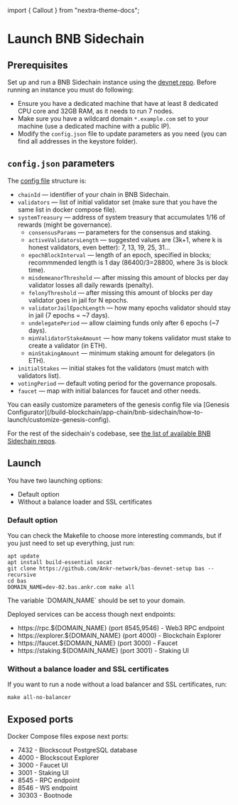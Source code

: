 import { Callout } from "nextra-theme-docs";

# Launch BNB Sidechain

## Prerequisites

Set up and run a BNB Sidechain instance using the [devnet repo](https://github.com/Ankr-network/bas-devnet-setup).
Before running an instance you must do following:
* Ensure you have a dedicated machine that have at least 8 dedicated CPU core and 32GB RAM, as it needs to run 7 nodes.
* Make sure you have a wildcard domain `*.example.com` set to your machine (use a dedicated machine with a public IP).
* Modify the `config.json` file to update parameters as you need (you can find all addresses in the keystore folder).

## `config.json` parameters

The [config file](https://github.com/Ankr-network/bas-devnet-setup/blob/devel/config.json) structure is:

* `chainId` — identifier of your chain in BNB Sidechain.
* `validators` — list of initial validator set (make sure that you have the same list in docker compose file).
* `systemTreasury` — address of system treasury that accumulates 1/16 of rewards (might be governance).
   * `consensusParams` — parameters for the consensus and staking.
   * `activeValidatorsLength` — suggested values are (3k+1, where k is honest validators, even better): 7, 13, 19, 25, 31...
   * `epochBlockInterval` — length of an epoch, specified in blocks; recommmended length is 1 day (86400/3=28800, where 3s is block time).
   * `misdemeanorThreshold` — after missing this amount of blocks per day validator losses all daily rewards (penalty).
   * `felonyThreshold` — after missing this amount of blocks per day validator goes in jail for N epochs.
   * `validatorJailEpochLength` — how many epochs validator should stay in jail (7 epochs = ~7 days).
   * `undelegatePeriod` — allow claiming funds only after 6 epochs (~7 days).
   * `minValidatorStakeAmount` — how many tokens validator must stake to create a validator (in ETH).
   * `minStakingAmount` — minimum staking amount for delegators (in ETH).
* `initialStakes` — initial stakes fot the validators (must match with validators list).
* `votingPeriod` — default voting period for the governance proposals.
* `faucet` — map with initial balances for faucet and other needs.


<Callout>
You can easily customize parameters of the genesis config file via [Genesis Configurator](/build-blockchain/app-chain/bnb-sidechain/how-to-launch/customize-genesis-config).

For the rest of the sidechain's codebase, see [the list of available BNB Sidechain repos](/app-chains/affiliated-chains/bnb-sidechain/architecture/overview/#repositories).
</Callout>

## Launch 

You have two launching options:

* Default option
* Without a balance loader and SSL certificates

### Default option

You can check the Makefile to choose more interesting commands, but if you just need to set up everything, just run:
```
apt update
apt install build-essential socat
git clone https://github.com/Ankr-network/bas-devnet-setup bas --recursive
cd bas
DOMAIN_NAME=dev-02.bas.ankr.com make all
```

<Callout>
The variable `DOMAIN_NAME` should be set to your domain.
</Callout>

Deployed services can be access though next endpoints:
* https://rpc.${DOMAIN_NAME} (port 8545,9546) - Web3 RPC endpoint
* https://explorer.${DOMAIN_NAME} (port 4000) - Blockchain Explorer
* https://faucet.${DOMAIN_NAME} (port 3000) - Faucet
* https://staking.${DOMAIN_NAME} (port 3001) - Staking UI

### Without a balance loader and SSL certificates 

If you want to run a node without a load balancer and SSL certificates, run:
```
make all-no-balancer
```

## Exposed ports

Docker Compose files expose next ports:
* 7432 - Blockscout PostgreSQL database
* 4000 - Blockscout Explorer
* 3000 - Faucet UI
* 3001 - Staking UI
* 8545 - RPC endpoint
* 8546 - WS endpoint
* 30303 - Bootnode







